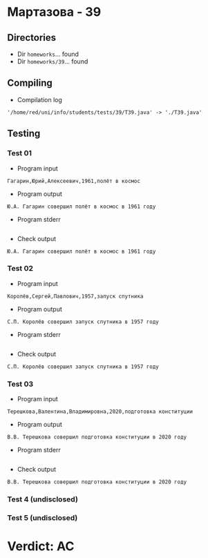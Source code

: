 # Мартазова - 39
## Directories
- Dir `homeworks`... found
- Dir `homeworks/39`... found
## Compiling
- Compilation log
```
'/home/red/uni/info/students/tests/39/T39.java' -> './T39.java'

```
## Testing
### Test 01
- Program input
```
Гагарин,Юрий,Алексеевич,1961,полёт в космос

```
- Program output
```
Ю.А. Гагарин совершил полёт в космос в 1961 году

```
- Program stderr
```

```
- Check output
```
Ю.А. Гагарин совершил полёт в космос в 1961 году

```
### Test 02
- Program input
```
Королёв,Сергей,Павлович,1957,запуск спутника

```
- Program output
```
С.П. Королёв совершил запуск спутника в 1957 году

```
- Program stderr
```

```
- Check output
```
С.П. Королёв совершил запуск спутника в 1957 году

```
### Test 03
- Program input
```
Терешкова,Валентина,Владимировна,2020,подготовка конституции

```
- Program output
```
В.В. Терешкова совершил подготовка конституции в 2020 году

```
- Program stderr
```

```
- Check output
```
В.В. Терешкова совершил подготовка конституции в 2020 году

```
### Test 4 (undisclosed)
### Test 5 (undisclosed)
# Verdict: AC
